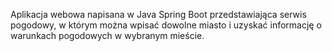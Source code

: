 Aplikacja webowa napisana w Java Spring Boot przedstawiająca serwis pogodowy, w którym można wpisać dowolne miasto i uzyskać informację o warunkach pogodowych w wybranym mieście. 
